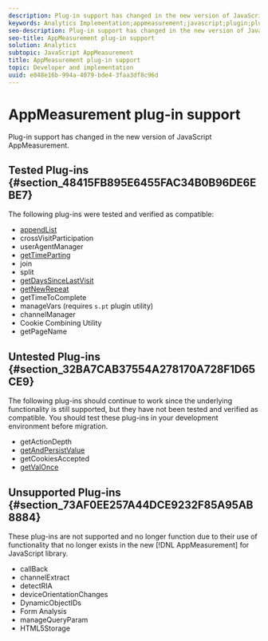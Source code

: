 ```yaml
---
description: Plug-in support has changed in the new version of JavaScript AppMeasurement.
keywords: Analytics Implementation;appmeasurement;javascript;plugin;plug-in
seo-description: Plug-in support has changed in the new version of JavaScript AppMeasurement.
seo-title: AppMeasurement plug-in support
solution: Analytics
subtopic: JavaScript AppMeasurement
title: AppMeasurement plug-in support
topic: Developer and implementation
uuid: e048e16b-994a-4079-bde4-3faa3df8c96d
---
```


# AppMeasurement plug-in support

Plug-in support has changed in the new version of JavaScript AppMeasurement.

## Tested Plug-ins {#section_48415FB895E6455FAC34B0B96DE6EBE7}

The following plug-ins were tested and verified as compatible:

* [appendList](../../../implement/js-implementation/c-mplementation-plug-ins/appendlist.md#concept_C4588F8E123E4DB99C8ADCD5A524D693) 
* crossVisitParticipation 
* userAgentManager 
* [getTimeParting](../../../implement/js-implementation/c-mplementation-plug-ins/gettimeparting.md#concept_3746EA1D1EF746049AE84105B911F44A) 
* join 
* split 
* [getDaysSinceLastVisit](../../../implement/js-implementation/c-mplementation-plug-ins/getdayssincelastvisit.md#concept_E3D0FEC81E1F4987B39CC467F19FFCFF) 
* [getNewRepeat](../../../implement/js-implementation/c-mplementation-plug-ins/getnewrepeat.md#concept_E3D0FEC81E1F4987B39CC467F19FFCFF) 
* getTimeToComplete 
* manageVars (requires `s.pt` plugin utility) 
* channelManager 
* Cookie Combining Utility 
* getPageName

## Untested Plug-ins {#section_32BA7CAB37554A278170A728F1D65CE9}

The following plug-ins should continue to work since the underlying functionality is still supported, but they have not been tested and verified as compatible. You should test these plug-ins in your development environment before migration.

* getActionDepth 
* [getAndPersistValue](../../../implement/js-implementation/c-mplementation-plug-ins/getandpersistvalue.md#concept_E3D0FEC81E1F4987B39CC467F19FFCFF) 
* getCookiesAccepted 
* [getValOnce](../../../implement/js-implementation/c-mplementation-plug-ins/getvalonce.md#concept_E3D0FEC81E1F4987B39CC467F19FFCFF)

## Unsupported Plug-ins {#section_73AF0EE257A44DCE9232F85A95AB8884}

These plug-ins are not supported and no longer function due to their use of functionality that no longer exists in the new [!DNL AppMeasurement] for JavaScript library.

* callBack 
* channelExtract 
* detectRIA 
* deviceOrientationChanges 
* DynamicObjectIDs 
* Form Analysis 
* manageQueryParam 
* HTML5Storage

